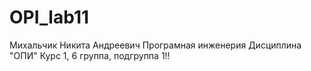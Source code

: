 # OPI_lab11
Михальчик 
Никита
Андреевич
Програмная инженерия
Дисциплина "ОПИ" 
Курс 1, 6 группа, подгруппа 1!!
